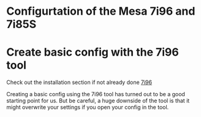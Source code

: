 # Configurtation of the Mesa 7i96 and 7i85S

# Create basic config with the 7i96 tool

Check out the installation section if not already done [7i96](installation.md#7i96-configuration-tool)

Creating a basic config using the 7i96 tool has turned out to be a good starting point for us.
But be careful, a huge downside of the tool is that it might overwrite your settings if you open your config in the tool.



